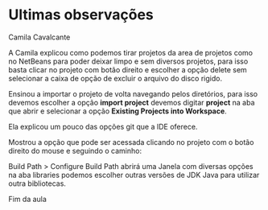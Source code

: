 # Ultimas observações 

Camila Cavalcante

A Camila explicou como podemos tirar projetos da area de projetos como no NetBeans para poder deixar limpo e sem diversos projetos, para isso basta clicar no projeto com botão direito e escolher a opção delete sem selecionar a caixa de opção de excluir o arquivo do disco rigido.

Ensinou a importar o projeto de volta navegando pelos diretórios, para isso devemos escolher a opção **import project** devemos digitar **project** na aba que abrir e selecionar a opção **Existing Projects into Workspace**.

Ela explicou um pouco das opções git que a IDE oferece.

Mostrou a opção que pode ser acessada clicando no projeto com o botão direito do mouse e seguindo o caminho:  

Build Path > Configure Build Path abrirá uma Janela com diversas opções na aba libraries podemos escolher outras versões de JDK Java para utilizar outra bibliotecas.

Fim da aula
